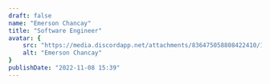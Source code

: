 ```yaml
---
draft: false
name: "Emerson Chancay"
title: "Software Engineer"
avatar: {
    src: "https://media.discordapp.net/attachments/836475058808422410/1082820846403465227/Emerson-chancay.png",
    alt: "Emerson Chancay"
}
publishDate: "2022-11-08 15:39"
---
```

